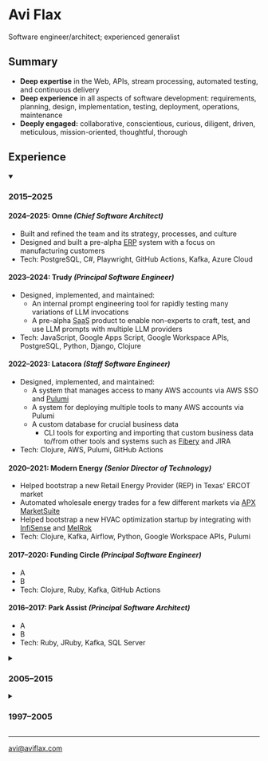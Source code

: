 # Avi Flax

<span id="tagline">Software engineer/architect; experienced generalist</span>


## Summary

* **Deep expertise** in the Web, APIs, stream processing, automated testing, and continuous delivery
* **Deep experience** in all aspects of software development: requirements, planning, design,
  implementation, testing, deployment, operations, maintenance
* **Deeply engaged:** collaborative, conscientious, curious, diligent, driven, meticulous,
  mission-oriented, thoughtful, thorough


## Experience

<details open>
    <summary><h3>2015–2025</h3></summary>

#### 2024–2025: Omne *(Chief Software Architect)*

* Built and refined the team and its strategy, processes, and culture
* Designed and built a pre-alpha
          [<abbr title="Enterprise Resource Planning">ERP</abbr>][erp] system with
          a focus on manufacturing customers
* Tech: PostgreSQL, C#, Playwright, GitHub Actions, Kafka, Azure Cloud

#### 2023–2024: Trudy *(Principal Software Engineer)*

* Designed, implemented, and maintained:
  * An internal prompt engineering tool for rapidly testing many variations of LLM invocations
  * A pre-alpha <abbr title="Software as a Service">SaaS</abbr> product to enable non-experts to
    craft, test, and use LLM prompts with multiple LLM providers
* Tech: JavaScript, Google Apps Script, Google Workspace APIs, PostgreSQL, Python, Django, Clojure

#### 2022–2023: Latacora *(Staff Software Engineer)*

* Designed, implemented, and maintained:
  * A system that manages access to many AWS accounts via AWS SSO and [Pulumi][pulumi]
  * A system for deploying multiple tools to many AWS accounts via Pulumi
  * A custom database for crucial business data
    * CLI tools for exporting and importing that custom business data to/from other tools and systems
      such as [Fibery][fibery] and JIRA
* Tech: Clojure, AWS, Pulumi, GitHub Actions

#### 2020–2021: Modern Energy *(Senior Director of Technology)*

* Helped bootstrap a new Retail Energy Provider (REP) in Texas' ERCOT market
* Automated wholesale energy trades for a few different markets via [APX MarketSuite][apx]
* Helped bootstrap a new HVAC optimization startup by integrating with [InfiSense][infisense] and [MelRok][melrok]
* Tech: Clojure, Kafka, Airflow, Python, Google Workspace APIs, Pulumi

#### 2017–2020: Funding Circle *(Principal Software Engineer)*

* A
* B
* Tech: Clojure, Ruby, Kafka, GitHub Actions

#### 2016–2017: Park Assist *(Principal Software Architect)*

* A
* B
* Tech: Ruby, JRuby, Kafka, SQL Server

</details>

<details>
    <summary><h3>2005–2015</h3></summary>

#### 2015: Timehop

* Refactored a critical and complex system into a loosely-coupled stream-based system using Kinesis
  and Go ([slides][timehop-slides])
* Designed and implemented:
  * A sophisticated integration with Twilio for SMS-based signup
  * A tool for quickly processing billions of records

#### 2014: Thinkful

* Designed and implemented an event-driven system to automate Stripe subscription management

#### 2013–2014: SFX

* A
* B
* C

#### 2005–2013: Arc90

* A
* B
* C

</details>

<details>
    <summary><h3>1997–2005</h3></summary>

#### 2001–2004: ADP

* Refactored, enhanced, and maintained a sophisticated application for producing custom financial
  documents for on-demand printing

#### 2001: register.com

<!-- TODO: compress down to a single bullet -->
* Team lead position for large high-traffic auction site
* Responsibilities included designing, implementing, and maintaining features; reengineering site
  technology and architecture
* Created new internal tools and development procedures

#### 2000: RewardsPlus

* Maintained and enhanced a large-scale online employee benefits enrollment system for diverse
  clients with diverse needs

#### 1998–2000: Words In Progress

* Developed requirements and specifications for high traffic websites directly with clients; crafted
  application architecture and database design

#### 1998: Ideal Computer Strategies

* Worked with teams of designers, coders, and project managers to concurrently develop and deploy
  client websites with basic dynamic features

#### 1997–1998: PCC Internet Design

* Founded and managed a small Web design shop in Baltimore, MD providing full-service Web design
  and development to small businesses in the area

</details>

----

[avi@aviflax.com](mailto:avi@aviflax.com)

[erp]: https://en.wikipedia.org/wiki/Enterprise_resource_planning
[pulumi]: https://www.pulumi.com/
[fibery]: https://fibery.io
[apx]: https://apx.com/power-scheduling-energy-accounting-services/
[infisense]: https://www.infisense.com
[melrok]: https://melrok.com
[timehop-slides]: https://speakerdeck.com/aviflax/stream-data-processing-with-kinesis-and-go-at-timehop
